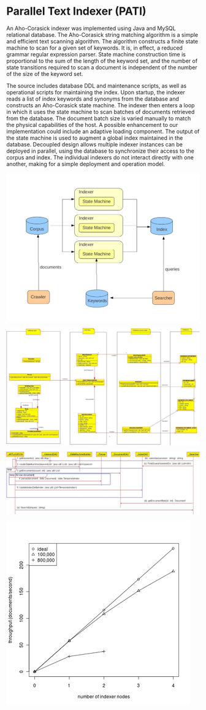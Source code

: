 Parallel Text Indexer (PATI)
============================

An Aho-Corasick indexer was implemented using Java and MySQL
relational database. The Aho-Corasick string matching algorithm is a
simple and efficient text scanning algorithm. The algorithm constructs
a finite state machine to scan for a given set of keywords. It is, in
effect, a reduced grammar regular expression parser. State machine construction
time is proportional to the sum of the length of the keyword set, and
the number of state transitions required to scan a document is
independent of the number of the size of the keyword set.

The source includes database DDL and maintenance scripts, as well as
operational scripts for maintaining the index.  Upon startup, the
indexer reads a list of index keywords and synonyms from the database
and constructs an Aho-Corasick state machine. The indexer then enters
a loop in which it uses the state machine to scan batches of documents
retrieved from the database. The document batch size is varied
manually to match the physical capabilities of the host. A possible
enhancement to our implementation could include an adaptive loading
component. The output of the state machine is used to augment a global
index maintained in the database.  Decoupled design allows multiple
indexer instances can be deployed in parallel, using the database to
synchronize their access to the corpus and index. The individual
indexers do not interact directly with one another, making for a
simple deployment and operation model.


[![Deployment Model](https://github.com/justinkamerman/pati/raw/master/images/deploymentmodel.png)](https://github.com/justinkamerman/pati/raw/master/images/deploymentmodel.png)

[![Overall Class Diagram](https://github.com/justinkamerman/pati/raw/master/images/overallclassdiagram.png)](https://github.com/justinkamerman/pati/raw/master/images/overallclassdiagram.png)

[![Overall Sequence Diagram](https://github.com/justinkamerman/pati/raw/master/images/overallsequencediagram.png)](https://github.com/justinkamerman/pati/raw/master/images/overallsequencediagram.png)

[![Parallelization](https://github.com/justinkamerman/pati/raw/master/images/parallelization.png)](https://github.com/justinkamerman/pati/raw/master/images/parallelization.png)

